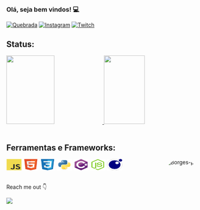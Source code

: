 ### Olá, seja bem vindos! 💻

[![Quebrada](https://img.shields.io/badge/Discord-7289DA?style=for-the-badge&logo=discord&logoColor=white)](https://discord.gg/quebradacity)
[![Instagram](https://img.shields.io/badge/Instagram-E4405F?style=for-the-badge&logo=instagram&logoColor=white)](https://www.instagram.com/gabrielmaachado__/)
[![Twitch](https://img.shields.io/badge/Twitch-9146FF?style=for-the-badge&logo=twitch&logoColor=white)](https://www.twitch.tv/maachado_)

## Status:

<div>
  <a href="https://github.com/lucasmch">
    <img height="180em" width="50%" src="https://github-readme-stats.vercel.app/api?username=lucasmch&hide=contribs,prs&show_icons=true&theme=dark&count_private=true&include_all_commits=true"/>
    <img height="180em" width="46%" src="https://github-readme-stats.vercel.app/api/top-langs/?username=lucasmch&layout=compact&theme=dark&count_private=true"/>
  </a>
</div>
  
<br />

## Ferramentas e Frameworks:
<div style="display: inline_block">
  <img align="center" alt="Borges-Js" height="30" width="40" src="https://raw.githubusercontent.com/devicons/devicon/master/icons/javascript/javascript-original.svg">
  <img align="center" alt="Borges-HTML" height="30" width="40" src="https://raw.githubusercontent.com/devicons/devicon/master/icons/html5/html5-original.svg">
  <img align="center" alt="Borges-CSS" height="30" width="40" src="https://raw.githubusercontent.com/devicons/devicon/master/icons/css3/css3-original.svg">
  <img align="center" alt="Borges-Python" height="30" width="40" src="https://raw.githubusercontent.com/devicons/devicon/master/icons/python/python-original.svg">
  <img align="center" alt="Borges-Csharp" height="30" width="40" src="https://raw.githubusercontent.com/devicons/devicon/master/icons/csharp/csharp-original.svg">
  <img align="center" alt="Borges-Nodejs" height="30" width="40" src="https://raw.githubusercontent.com/devicons/devicon/master/icons/nodejs/nodejs-original.svg">
  <img align="center" alt="Borges-Lua" height="30" width="40" src="https://raw.githubusercontent.com/devicons/devicon/master/icons/lua/lua-original.svg">
  <img align="right" alt="Borges-pic" height="150" style="border-radius:50px;" src="https://media.discordapp.net/attachments/906515583749726233/971859785261658182/5F0D2E34-FA2C-4D44-9CB5-6CEF9E1BB822.gif">
</div>
<br>
<br />

  <div> 
   Reach me out 👇
     
<a href="https://www.linkedin.com/in/lucas-mch/" target="_blank"><img src="https://img.shields.io/badge/-LinkedIn-%230077B5?style=for-the-badge&logo=linkedin&logoColor=white" target="_blank"></a>
</div>
